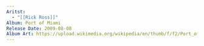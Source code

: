 ```yaml
---
Aritst:
  - "[[Rick Ross]]"
Album: Port of Miami
Release Date: 2009-08-08
Album Art: https://upload.wikimedia.org/wikipedia/en/thumb/f/f2/Port_of_miami.jpg/250px-Port_of_miami.jpg
---
```

